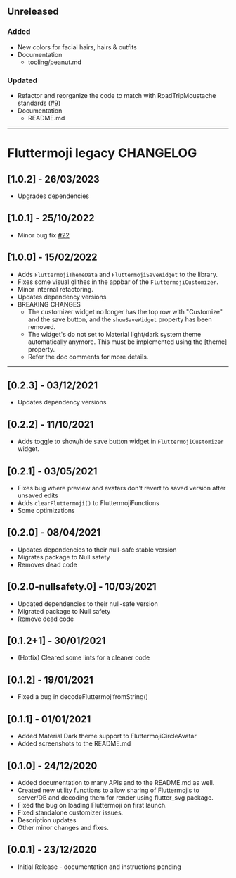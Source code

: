 ## Unreleased
### Added
- New colors for facial hairs, hairs & outfits
- Documentation
  - tooling/peanut.md

### Updated
- Refactor and reorganize the code to match with RoadTripMoustache standards ([#9](https://github.com/RoadTripMoustache/avatar_maker/issues/9))
- Documentation
  - README.md

---
# Fluttermoji legacy CHANGELOG
## [1.0.2] - 26/03/2023
 * Upgrades dependencies

## [1.0.1] - 25/10/2022
 * Minor bug fix [#22](https://github.com/psk907/fluttermoji/pull/22#issue-1250729612)

## [1.0.0] - 15/02/2022
 * Adds `FluttermojiThemeData` and `FluttermojiSaveWidget` to the library.
 * Fixes some visual glithes in the appbar of the `FluttermojiCustomizer`.
 * Minor internal refactoring.
 * Updates dependency versions
 * BREAKING CHANGES 
   *  The customizer widget no longer has the top row with "Customize" and the save button, and the `showSaveWidget` property has been removed.
   *  The widget's do not set to Material light/dark system theme automatically anymore. This must be implemented using the [theme] property.
   *  Refer the doc comments for more details.

*****

## [0.2.3] - 03/12/2021

 * Updates dependency versions

## [0.2.2] - 11/10/2021

 * Adds toggle to show/hide save button widget in `FluttermojiCustomizer` widget.
  
## [0.2.1] - 03/05/2021

 * Fixes bug where preview and avatars don't revert to saved version after unsaved edits
 * Adds `clearFluttermoji()` to FluttermojiFunctions
 * Some optimizations

## [0.2.0] - 08/04/2021

 * Updates dependencies to their null-safe stable version
 * Migrates package to Null safety
 * Removes dead code

## [0.2.0-nullsafety.0] - 10/03/2021

 * Updated dependencies to their null-safe version
 * Migrated package to Null safety
 * Remove dead code

## [0.1.2+1] - 30/01/2021

 * (Hotfix) Cleared some lints for a cleaner code

## [0.1.2] - 19/01/2021

 * Fixed a bug in decodeFluttermojifromString()

## [0.1.1] - 01/01/2021

 * Added Material Dark theme support to FluttermojiCircleAvatar
 * Added screenshots to the README.md

## [0.1.0] - 24/12/2020

* Added documentation to many APIs and to the README.md as well.
* Created new utility functions to allow sharing of Fluttermojis to server/DB and decoding them for render using flutter_svg package.
* Fixed the bug on loading Fluttermoji on first launch.
* Fixed standalone customizer issues.
* Description updates
* Other minor changes and fixes.


## [0.0.1] - 23/12/2020

* Initial Release - documentation and instructions pending
